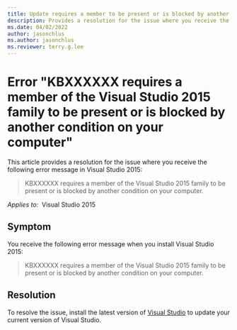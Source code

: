 ```yaml
---
title: Update requires a member to be present or is blocked by another condition
description: Provides a resolution for the issue where you receive the error "KBXXXXXX requires a member of the Visual Studio 2015 family to be present or is blocked by another condition on your computer".
ms.date: 04/02/2022
author: jasonchlus
ms.author: jasonchlus
ms.reviewer: terry.g.lee
---
```

# Error "KBXXXXXX requires a member of the Visual Studio 2015 family to be present or is blocked by another condition on your computer"

This article provides a resolution for the issue where you receive the following error message in Visual Studio 2015:

> KBXXXXXX requires a member of the Visual Studio 2015 family to be present or is blocked by another condition on your computer.

_Applies to:_&nbsp; Visual Studio 2015

## Symptom

You receive the following error message when you install Visual Studio 2015:

> KBXXXXXX requires a member of the Visual Studio 2015 family to be present or is blocked by another condition on your computer.

## Resolution

To resolve the issue, install the latest version of [Visual Studio](https://visualstudio.microsoft.com/downloads/) to update your current version of Visual Studio.
